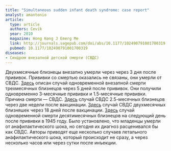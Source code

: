 ```yaml
---
title: "Simultaneous sudden infant death syndrome: case report"
analyst: amantonio
article:
  type: article
  authors: Cevik
  year: 2010
  magazine: Hong Kong J Emerg Me
  link: http://journals.sagepub.com/doi/abs/10.1177/102490791001700319
  pubmed: 10.1177/102490791001700319
diseases:
- Синдром внезапной детской смерти (СВДС)
---
```


Двухмесячные близнецы внезапно умерли через через 3 дня после прививок. Прививки со смертью оказались не связаны, они умерли от СВДС.
[Здесь](https://www.ncbi.nlm.nih.gov/pubmed/20082088) описан случай одновременной внезапной смерти трехмесячных близнецов через 5 дней после прививок. Они получили одновременно 3-месячные прививки и 1.5-месячные прививки. Причина смерти — СВДС.
[Здесь](https://link.springer.com/article/10.1007/s12024-013-9429-3) случай СВДС 2.5-месячных близнецов через две недели после вакцинации.
[Здесь](https://www.ncbi.nlm.nih.gov/pubmed/11444658) случай СВДС двухмесячных близняшек через 18 дней после вакцинации.
[Здесь](https://jamanetwork.com/journals/jama/fullarticle/286701) случай одновременной смерти десятимесячных близнецов на следующий день после прививки в 1945 году. Было установлено, что младенцы умерли от анафилактического шока, но сегодня их диагноз расценивался бы как СВДС. Авторы приводят еще несколько случаев летального анафилактического шока, который происходит не сразу, а через несколько часов или через сутки после инъекции.
